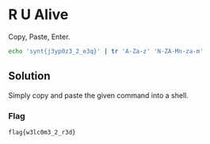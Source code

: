 # R U Alive
Copy, Paste, Enter.
```bash
echo 'synt{j3yp0z3_2_e3q}' | tr 'A-Za-z' 'N-ZA-Mn-za-m'
```
## Solution
Simply copy and paste the given command into a shell.
### Flag
`flag{w3lc0m3_2_r3d}`
